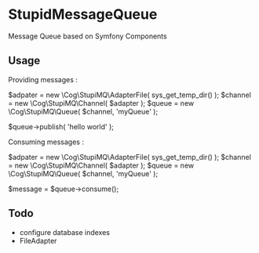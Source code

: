 StupidMessageQueue
==================

Message Queue based on Symfony Components

Usage
-----

Providing messages :

  $adpater = new \Cog\StupiMQ\AdapterFile( sys_get_temp_dir() );
  $channel = new \Cog\StupiMQ\Channel( $adapter );
  $queue = new \Cog\StupiMQ\Queue( $channel, 'myQueue' );

  $queue->publish( 'hello world' );


Consuming messages :

  $adpater = new \Cog\StupiMQ\AdapterFile( sys_get_temp_dir() );
  $channel = new \Cog\StupiMQ\Channel( $adapter );
  $queue = new \Cog\StupiMQ\Queue( $channel, 'myQueue' );

  $message = $queue->consume();

Todo
----

- configure database indexes
- FileAdapter